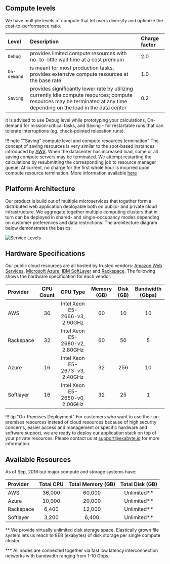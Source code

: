 <!-- by MM -->

## Compute levels

We have multiple levels of compute that let users diversify and optimize the cost-to-performance ratio.

|Level     |Description | Charge factor|
|:---------|:-----------|:-------------|
|`Debug`     |provides limited compute resources with no-to-little wait time at a cost premium       |2.0
|`On-demand` | is meant for most production tasks, provides extensive compute resources at the base rate  |1.0
|`Saving`    | provides significantly lower rate by utilizing currently idle compute resources; compute resources may be terminated at any time depending on the load in the data center   |0.2

It is advised to use Debug level while prototyping your calculations, On-demand for mission-critical tasks, and Saving - for restartable runs that can tolerate interruptions (eg. check-pointed relaxation runs).

!!! note "&quot;Saving&quot; compute level and compute resources termination"
    The concept of saving resources is very similar to the spot-based instances introduced by [AWS](https://aws.amazon.com/ec2/spot/). When the datacenter has increased load, some or all saving compute servers may be terminated. We attempt restarting the calculations by resubmitting the corresponding job to resource manager queue. At current, no charge for the first whole hour is incurred upon compute resource termination. More information available [here](../cli/jobs.md#job-termination)

## Platform Architecture

Our product is build out of multiple microservices that together form a distributed web application deployable both on public- and private cloud infrastructure. We aggregate together multiple computing clusters that in turn can be deployed in shared- and single-occupancy modes depending on customer preferences and data restrictions. The architecture diagram below demonstrates the basics:

![Service Levels](/images/Architecture.png "Architecture diagram")

## Hardware Specifications

Our public cloud resources are all hosted by trusted vendors: [Amazon Web Services](http://www.aws.amazon.com), [Microsoft Azure](http://www.azure.microsoft.com), [IBM SoftLayer](http://www.softlayer.com) and [Rackspace](http://www.rackspace.com). The following shows the hardware specification for each vendor.

|Provider  |CPU Count |CPU Type                       |Memory (GB)|Disk (GB)|Bandwidth (Gbps)|
|:---------|:--------:|:-----------------------------:|:---------:|:-------:|:--------------:|
|AWS       |36        |Intel Xeon E5-2666-v3, 2.90GHz |60         |10       |10              |
|Rackspace |32        |Intel Xeon E5-2680-v2, 2.80GHz |60         |50       |5               |
|Azure     |16        |Intel Xeon E5-2673-v3, 2.40GHz |32         |256      |10              |
|Softlayer |16        |Intel Xeon E5-2650-v0, 2.00GHz |32         |25       |1               |

!!! tip "On-Premises Deployment"
    For customers who want to use their on-premises resources instead of cloud resources because of high security concerns, easier access and management or specific hardware and software support, we are ready to deploy our application stack on top of your private resources. Please contact us at support@exabyte.io for more information.


## Available Resources

As of Sep, 2016 our major compute and storage systems have:

|Provider  |Total CPU |Total Memory (GB)|Total Disk (GB)|
|:---------|:--------:|:---------------:|:-------------:|
|AWS       |36,000     |60,000            |Unlimited**      |
|Azure     |10,000     |20,000            |Unlimited**      |
|Rackspace |6,400      |12,000            |Unlimited**      |
|Softlayer |3,200      |6,400             |Unlimited**      |


** We provide virtually unlimited disk storage space. Elastically grown file system lets us reach to 8EB (exabytes) of disk storage per single compute cluster.

*** All nodes are connected together via fast low latency interconnection networks with bandwidth ranging from 1-10 Gbps.
